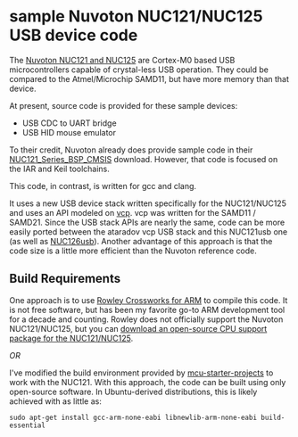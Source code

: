 sample Nuvoton NUC121/NUC125 USB device code
============================================

The [Nuvoton NUC121 and NUC125](http://www.nuvoton.com/hq/products/microcontrollers/arm-cortex-m0-mcus/nuc121-125-series/) are Cortex-M0 based USB microcontrollers capable of crystal-less USB operation.  They could be compared to the Atmel/Microchip SAMD11, but have more memory than that device.

At present, source code is provided for these sample devices:

* USB CDC to UART bridge
* USB HID mouse emulator

To their credit, Nuvoton already does provide sample code in their [NUC121_Series_BSP_CMSIS](https://www.nuvoton.com/hq/products/microcontrollers/arm-cortex-m0-mcus/nuc121-125-series/Software/?__locale=en&resourcePage=Y) download.  However, that code is focused on the IAR and Keil toolchains.

This code, in contrast, is written for gcc and clang.

It uses a new USB device stack written specifically for the NUC121/NUC125 and uses an API modeled on [vcp](https://github.com/ataradov/vcp).  vcp was written for the SAMD11 / SAMD21.  Since the USB stack APIs are nearly the same, code can be more easily ported between the ataradov vcp USB stack and this NUC121usb one (as well as [NUC126usb](https://github.com/majbthrd/NUC126usb/)).  Another advantage of this approach is that the code size is a little more efficient than the Nuvoton reference code.

## Build Requirements

One approach is to use [Rowley Crossworks for ARM](http://www.rowley.co.uk/arm/) to compile this code.  It is not free software, but has been my favorite go-to ARM development tool for a decade and counting.  Rowley does not officially support the Nuvoton NUC121/NUC125, but you can [download an open-source CPU support package for the NUC121/NUC125](https://github.com/majbthrd/MCUmisfits/).

*OR*

I've modified the build environment provided by [mcu-starter-projects](https://github.com/ataradov/mcu-starter-projects) to work with the NUC121.  With this approach, the code can be built using only open-source software.  In Ubuntu-derived distributions, this is likely achieved with as little as:

```
sudo apt-get install gcc-arm-none-eabi libnewlib-arm-none-eabi build-essential
```
